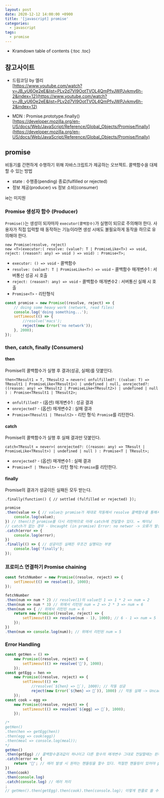 ```yaml
---
layout: post
date: 2020-12-12 14:00:00 +0900
title: '[javascript] promise'
categories:
  - javascript
tags:
  - promise
---
```


* Kramdown table of contents
{:toc .toc}

## 참고사이트
- 드림코딩 by 엘리  
[https://www.youtube.com/watch?v=JB_yU6Oe2eE&list=PLv2d7VI9OotTVOL4QmPfvJWPJvkmv6h-2&index=12](https://www.youtube.com/watch?v=JB_yU6Oe2eE&list=PLv2d7VI9OotTVOL4QmPfvJWPJvkmv6h-2&index=12)

- MDN : Promise.prototype.finally()  
[https://developer.mozilla.org/en-US/docs/Web/JavaScript/Reference/Global_Objects/Promise/finally](https://developer.mozilla.org/en-US/docs/Web/JavaScript/Reference/Global_Objects/Promise/finally)

## promise

비동기를 간편하게 수행하기 위해 자바스크립트가 제공하는 오브젝트. 콜백함수을 대체할 수 있는 방법  
- state : 수행중(pending) 종료(fulfilled or rejected)  
- 정보 제공(producer) vs  정보 소비(consumer)  

ie는 미지원   

### Promise 생성자 함수 (Producer)

`Promise()`는 생성이 되자마자 `executor(콜백함수)`가 실행이 되므로 주의해야 한다. 사용자가 직접 입력할 때 동작하는 기능이라면 생성 시에도 불필요하게 동작을 하므로 유의해야 한다.  

`new Promise(resolve, reject)`  
`new <T>(executor:(
                    resolve: (value?: T | PromiseLike<T>) => void,
                    reject: (reason?: any) => void
                  ) => void)
: Promise<T>;`
- `executor: () => void` - 콜백함수
- `resolve: (value?: T | PromiseLike<T>) => void` - 콜백함수 매개변수1 : 서버통신 성공 시 호출
- `reject: (reason?: any) => void` - 콜백함수 매개변수2 : 서버통신 실패 시 호출
- `Promise<T>` - 리턴형식

```js
const promise = new Promise((resolve, reject) => {
    // doing some heavy work (network, read files)
    console.log('doing something...');
    setTimeout(() => {
        //resolve('macs');
        reject(new Error('no network'));
    }, 2000);
});
```

### then, catch, finally (Consumers)

#### then

Promise의 콜백함수가 실행 후 결과(성공, 실패)를 덧붙인다.    

`then<TResult1 = T, TResult2 = never>(
                                      onfulfilled?: ((value: T) => TResult1 | PromiseLike<TResult1>) |
                                                    undefined |
                                                    null,
                                      onrejected?: ((reason: any) => TResult2 | PromiseLike<TResult2>) |
                                                    undefined |
                                                    null
                                     )
: Promise<TResult1 | TResult2>;`
- `onfulfilled?` - (옵션) 매개변수1 : 성공 결과
- `onrejected?` -  (옵션) 매개변수2 : 실패 결과
- `Promise<TResult1 | TResult2>` - 리턴 형식: `Promise`를 리턴한다.

#### catch

Promise의 콜백함수가 실행 후 실패 결과만 덧붙인다.    

`catch<TResult = never>(
                        onrejected?: ((reason: any) => TResult | PromiseLike<TResult>) |
                                      undefined |
                                      null
                        )
: Promise<T | TResult>;`
- `onrejected?` - (옵션) 매개변수1 : 실패 결과
- `Promise<T | TResult>` - 리턴 형식: `Promise`를 리턴한다.


#### finally

Promise의 결과가 성공이든 실패든 모두 받는다.  

`.finally(function() {
   // settled (fulfilled or rejected)
});`

```js
promise
.then(value => { // value는 promise가 제대로 작동해서 resolve 콜백함수를 통해서 전달한 값이다.즉, macs
    console.log(value);
}) // then()은 promise를 다시 리턴하므로 아래 catch에 전달할수 있다. = 체이닝
// catch가 없는 경우 - Uncaught (in promise) Error: no networ -> 오류가 발생하므로 오류 관리를 위해 catch문에 처리를 위한 로직을 넣는다.
.catch(error => {
    console.log(error);
})
.finally(() => { // 성공이든 실패든 무조건 실행되는 부분
    console.log('finally');
});
```

### 프로미스 연결하기 Promise chaining

```js
const fetchNumber = new Promise((resolve, reject) => {
    setTimeout(() => resolve(1), 1000);
});

fetchNumber
.then(num => num * 2) // resolve(1)의 value인 1 => 1 * 2 => num = 2
.then(num => num * 3) // 위에서 리턴된 num = 2 => 2 * 3 => num = 6
.then(num => { // 위에서 리턴된 num = 6
    return new Promise((resolve, reject) => {
        setTimeout(() => resolve(num - 1), 1000); // 6 - 1 => num = 5
    });
})
.then(num => console.log(num)); // 위에서 리턴된 num = 5
```

### Error Handling

```js
const getHen = () =>
    new Promise((resolve, reject) => {
        setTimeout(() => resolve('🐓'), 1000);
    });
const getEgg = hen =>
    new Promise((resolve, reject) => {
        setTimeout(() =>
            //resolve(`${hen} => 🥚`), 1000); // 작동 성공
            reject(new Error(`${hen} => 🥚`)), 1000) // 작동 실패 -> Uncaught (in promise) Error: 🐓 => 🥚 at promise.js:58 오류처리는 아래 catch()
    });
const cook = egg =>
    new Promise((resolve, reject) => {
        setTimeout(() => resolve(`${egg} => 🍳`), 1000);
    });

/*    
getHen()
.then(hen => getEgg(hen))
.then(egg => cook(egg))
.then(meal => console.log(meal));
*/
getHen()
.then(getEgg) // 콜백함수결과값이 하나이고 다른 함수의 매개변수 그대로 전달할때는 왼쪽과 같이 생략 가능
.catch(error => {
    return '🍞'; // 에러 발생 시 원하는 핸들링을 할수 있다. 적절한 핸들링이 있어야 promise가 원활하게 끝까지 진행할 수 있다.
})
.then(cook)
.then(console.log)
.catch(console.log) // 에러 처리
;
// getHen().then(getEgg).then(cook).then(console.log); 이렇게 한줄로 쓸 수도 있지만 가독성이 좋지 않다.
```

